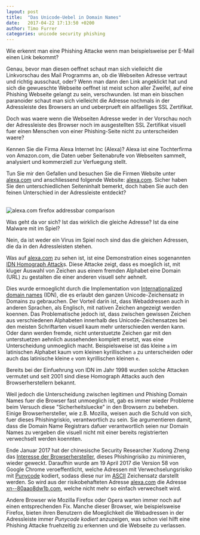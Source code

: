 ```yaml
---
layout: post
title:  "Das Unicode-Uebel in Domain Names"
date:   2017-04-22 17:13:50 +0200
author: Timo Furrer
categories: unicode security phishing
---
```


Wie erkennt man eine Phishing Attacke wenn man beispielsweise per E-Mail einen Link bekommt?

Genau, bevor man diesen oeffnet schaut man sich vielleicht die Linkvorschau des Mail Programms an, ob die Webseiten Adresse vertraut und richtig ausschaut, oder?
Wenn man dann den Link angeklickt hat und sich die gewueschte Webseite oeffnet ist meist schon aller Zweifel, auf eine Phishing Webseite gelangt zu sein, verschwunden.
Ist man ein bisschen paranoider schaut man sich vielleicht die Adresse nochmals in der Adressleiste des Browsers an und ueberprueft ein allfaelliges SSL Zertifikat.

Doch was waere wenn die Webseiten Adresse weder in der Vorschau noch der Adressleiste des Browser noch im ausgestellten SSL Zertifikat visuell fuer einen Menschen von einer Phishing-Seite nicht zu unterscheiden waere?

Kennen Sie die Firma Alexa Internet Inc (Alexa)? Alexa ist eine Tochterfirma von Amazon.com, die Daten ueber Seitenabrufe von Webseiten
sammelt, analysiert und kommerziell zur Verfuegung stellt.

Tun Sie mir den Gefallen und besuchen Sie die Firmen Website unter [alexa.com] und anschliessend folgende Website: [alexa.com](http://www.аӏеха.com).
Sicher haben Sie den unterschiedlichen Seiteninhalt bemerkt, doch haben Sie auch den feinen Unterschied in der Adressleiste entdeckt?

<br>
<img src="https://raw.githubusercontent.com/timofurrer/idn-homograph-attack/master/results/alexa.com_addressbar_comparison.png" alt="alexa.com firefox addressbar comparison" class="img-responsive center-block img-thumbnail shadow-block">
<br>

Was geht da vor sich? Ist das wirklich die gleiche Adresse? Ist da eine Malware mit im Spiel?

Nein, da ist weder ein Virus im Spiel noch sind das die gleichen Adressen, die da in den Adressleisten stehen.

Was auf [alexa.com](http://аӏеха.com) zu sehen ist, ist eine Demonstration eines sogenannten [IDN Homograph Attack]s.
Diese Attacke zeigt, dass es moeglich ist, mit kluger Auswahl von Zeichen aus einem fremden Alphabet eine Domain (URL) zu gestalten die einer anderen visuell sehr aehnelt.

Dies wurde ermoeglicht durch die Implementation von [Internationalized domain names] \(IDN), die es erlaubt den ganzen Unicode-Zeichensatz in Domains zu gebrauchen.
Der Vorteil darin ist, dass Webaddressen auch in anderen Sprachen, als Englisch, mit nativen Zeichen angezeigt werden koennen.
Das Problematische jedoch ist, dass zwischen gewissen Zeichen aus verschiedenen Alphabeten innerhalb des Unicode-Zeichensatzes bei den meisten Schriftarten visuell kaum mehr unterschieden werden kann.
Oder dann werden fremde, nicht unterstuetzte Zeichen gar mit den unterstuetzen aehnlich aussehenden komplett ersetzt, was eine Unterscheidung unmoeglich macht.
Beispielsweise ist das kleine `a` im latinischen Alphabet kaum vom kleinen kyrillischen `а` zu unterscheiden oder auch das latinische kleine `e` vom kyrillischen kleinen `е`.

Bereits bei der Einfuehrung von IDN im Jahr 1998 wurden solche Attacken vermutet und seit 2001 sind diese Homograph Attacks auch den Browserherstellern bekannt.

Weil jedoch die Unterscheidung zwischen legitimen und Phishing Domain Names fuer die Browser fast unmoeglich ist, gab es immer wieder Probleme beim Versuch
diese "Sicherheitsluecke" in den Browsern zu beheben. Einige Browserhersteller, wie z.B. Mozilla, weisen auch die Schuld von sich, fuer dieses Phishingriskio, verantwortlich zu sein.
Sie argumentieren damit, dass die Domain Name Registrars dafuer verantwortlich seien nur Domain Names zu vergeben die visuell nicht mit einer bereits registrierten verwechselt werden koennten.

Ende Januar 2017 hat der chinesische Security Researcher Xudong Zheng das [Interesse der Browserhersteller], dieses Phishingrisiko zu minimieren, wieder geweckt.
Daraufhin wurde am 19 April 2017 die Version 58 von Google Chrome veroeffentlicht, welche Adressen mit Verwechselungsrisiko mit [Punycode] kodiert, sodass diese nur im [ASCII] Zeichensatz darstellt werden.
So wird aus der risikobehafteten Adresse [alexa.com](http://www.аӏеха.com) die Adresse [xn--80aao8dw1b.com](http://xn--80aao8dw1b.com), welche nicht mehr so einfach verwechselt wird.

Andere Browser wie Mozilla Firefox oder Opera warten immer noch auf einen entsprechenden Fix.
Manche dieser Browser, wie beispielsweise Firefox, bieten ihren Benutzern die Moeglichkeit die Webadressen in der Adressleiste immer *Punycode kodiert* anzuzeigen,
was schon viel hilft eine Phishing Attacke fruehzeitig zu erkennen und die Webseite zu verlassen.

[alexa.com]: http://alexa.com
[аӏеха.com]: http://аӏеха.com
[IDN Homograph Attack]: https://en.wikipedia.org/wiki/IDN_homograph_attack
[Internationalized domain names]: https://en.wikipedia.org/wiki/Internationalized_domain_name
[Interesse der Browserhersteller]: https://bugs.chromium.org/p/chromium/issues/detail?id=683314
[Punycode]: https://de.wikipedia.org/wiki/Punycode
[ASCII]: https://de.wikipedia.org/wiki/American_Standard_Code_for_Information_Interchange
[opera.com xxx]: https://орега.com
[php.net xxx]: http://рһр.net



